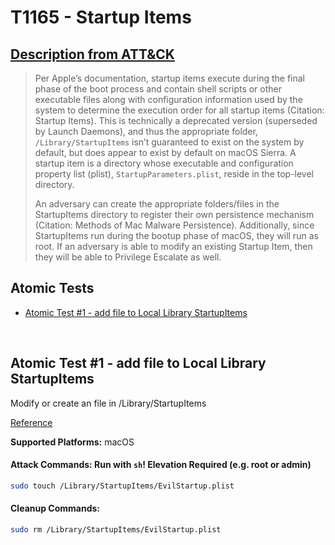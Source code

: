 # T1165 - Startup Items

## [Description from ATT&CK](https://attack.mitre.org/wiki/Technique/T1165)

<blockquote>Per Apple’s documentation, startup items execute during the final phase of the boot process and contain shell scripts or other executable files along with configuration information used by the system to determine the execution order for all startup items (Citation: Startup Items). This is technically a deprecated version (superseded by Launch Daemons), and thus the appropriate folder, <code>/Library/StartupItems</code> isn’t guaranteed to exist on the system by default, but does appear to exist by default on macOS Sierra. A startup item is a directory whose executable and configuration property list (plist), <code>StartupParameters.plist</code>, reside in the top-level directory. 

An adversary can create the appropriate folders/files in the StartupItems directory to register their own persistence
mechanism (Citation: Methods of Mac Malware Persistence). Additionally, since StartupItems run during the bootup phase
of macOS, they will run as root. If an adversary is able to modify an existing Startup Item, then they will be able to
Privilege Escalate as well.</blockquote>

## Atomic Tests

- [Atomic Test #1 - add file to Local Library StartupItems](#atomic-test-1---add-file-to-local-library-startupitems)

<br/>

## Atomic Test #1 - add file to Local Library StartupItems

Modify or create an file in /Library/StartupItems

[Reference](https://www.alienvault.com/blogs/labs-research/diversity-in-recent-mac-malware)

**Supported Platforms:** macOS

#### Attack Commands: Run with `sh`!  Elevation Required (e.g. root or admin)

```sh
sudo touch /Library/StartupItems/EvilStartup.plist
```

#### Cleanup Commands:

```sh
sudo rm /Library/StartupItems/EvilStartup.plist
```

<br/>
